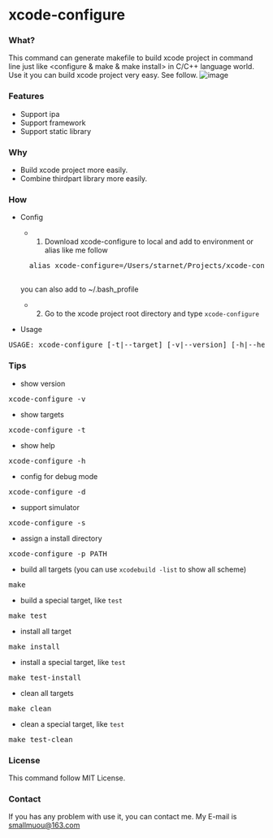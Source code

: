 # xcode-configure

### What?
This command can generate makefile to build xcode project in command line just like <configure & make & make install> in C/C++ language world. Use it you can build xcode project very easy. See follow.
![image](https://github.com/smallmuou/xcode-configure/blob/master/xcode-configure.gif)

### Features

* Support ipa
* Support framework
* Support static library

### Why
* Build xcode project more easily.
* Combine thirdpart library more easily.

### How
* Config
	* 1. Download xcode-configure to local and add to environment or alias like me follow 
	<pre>
	alias xcode-configure=/Users/starnet/Projects/xcode-configure/xcode-configure
	</pre>

	you can also add to ~/.bash_profile
	
	* 2. Go to the xcode project root directory and type `xcode-configure`
	
* Usage
<pre>
USAGE: xcode-configure [-t|--target] [-v|--version] [-h|--help] [-s|--enable-simulator] [-d|--enable-debug] [-p|--prefix <install directory>]
</pre>

### Tips
* show version

<pre>
xcode-configure -v
</pre>

* show targets

<pre>
xcode-configure -t
</pre>


* show help

<pre>
xcode-configure -h
</pre>

* config for debug mode

<pre>
xcode-configure -d
</pre>

* support simulator

<pre>
xcode-configure -s
</pre>

* assign a install directory

<pre>
xcode-configure -p PATH
</pre>

* build all targets (you can use `xcodebuild -list` to show all scheme)

<pre>
make
</pre>

* build a special target, like `test`

<pre>
make test
</pre>

* install all target

<pre>
make install
</pre>

* install a special target, like `test`

<pre>
make test-install
</pre>

* clean all targets

<pre>
make clean
</pre>

* clean a special target, like `test`

<pre>
make test-clean
</pre>


### License
This command follow MIT License.

### Contact
If you has any problem with use it, you can contact me. My E-mail is smallmuou@163.com